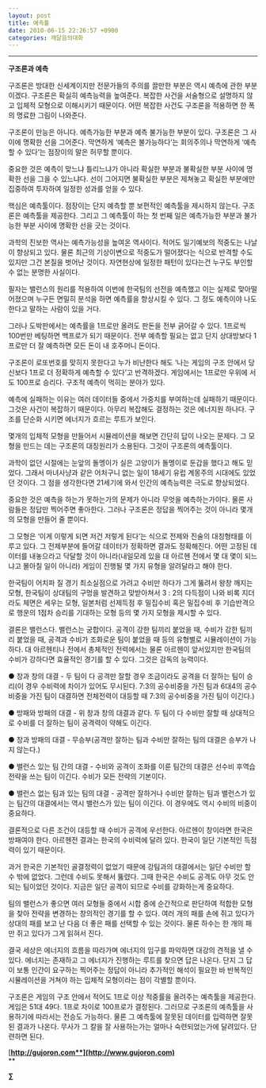 ```yaml
---
layout: post
title: 예측툴
date: 2010-06-15 22:26:57 +0900
categories: 깨달음의대화
---
```

  
****

**구조론과 예측**

구조론은 방대한 신세계이지만 전문가들의 주의를 끌만한 부분은 역시 예측에 관한 부분이겠다. 구조론은 확실히 예측능력을 높여준다. 복잡한 사건을 서술형으로 설명하지 않고 입체적 모형으로 이해시키기 때문이다. 어떤 복잡한 사건도 구조론을 적용하면 한 폭의 명료한 그림이 나와준다. 



구조론이 만능은 아니다. 예측가능한 부분과 예측 불가능한 부분이 있다. 구조론은 그 사이에 명확한 선을 그어준다. 막연하게 ‘예측은 불가능하다’는 회의주의나 막연하게 ‘예측할 수 있다’는 점장이의 말은 허무할 뿐이다. 



중요한 것은 예측이 맞느냐 틀리느냐가 아니라 확실한 부분과 불확실한 부분 사이에 명확한 선을 그을 수 있느냐다. 선이 그어지면 불확실한 부분은 제쳐놓고 확실한 부분에만 집중하여 투자하여 일정한 성과를 얻을 수 있다. 



핵심은 예측툴이다. 점장이는 단지 예측할 뿐 보편적인 예측툴을 제시하지 않는다. 구조론은 예측툴을 제공한다. 그리고 그 예측툴이 하는 첫 번째 일은 예측가능한 부분과 불가능한 부분 사이에 명확한 선을 긋는 것이다.



과학의 진보한 역사는 예측가능성을 높여온 역사이다. 적어도 일기예보의 적중도는 나날이 향상되고 있다. 물론 최근의 기상이변으로 적중도가 떨어졌다는 식으로 반격할 수도 있지만 그건 본질을 벗어난 것이다. 자연현상에 일정한 패턴이 있다는건 누구도 부인할 수 없는 분명한 사실이다.



필자는 밸런스의 원리를 적용하여 이번에 한국팀의 선전을 예측했고 이는 실제로 맞아떨어졌으며 누구든 면밀히 분석을 하면 예측률을 향상시킬 수 있다. 그 정도 예측이야 나도 한다고 말하는 사람이 있을 거다. 



그러나 도박판에서는 예측률을 1프로만 올려도 판돈을 전부 긁어갈 수 있다. 1프로씩 100번만 베팅하면 백프로가 되기 때문이다. 전부 예측할 필요는 없고 단지 상대방보다 1프로만 더 잘 예측하면 모든 돈이 내 호주머니 돈이다. 



구조론이 로또번호를 맞히지 못한다고 누가 비난한다 해도 ‘나는 게임의 구조 안에서 당신보다 1프로 더 정확하게 예측할 수 있다’고 반격하겠다. 게임에서는 1프로만 우위에 서도 100프로 승리다. 구조적 예측이 먹히는 분야가 있다.



예측에 실패하는 이유는 여러 데이터들 중에서 가중치를 부여하는데 실패하기 때문이다. 그것은 사건이 복잡하기 때문이다. 아무리 복잡해도 결정하는 것은 에너지원 하나다. 구조를 단순화 시키면 에너지가 흐르는 루트가 보인다. 



몇개의 입체적 모형을 만들어서 시뮬레이션을 해보면 간단히 답이 나오는 문제다. 그 모형을 만드는 데는 구조론의 대칭원리가 소용된다. 그것이 구조론의 예측툴이다.



과학이 없던 시절에는 눈앞의 돌멩이가 실은 고양이가 돌멩이로 둔갑을 했다고 해도 믿었다. 그래서 마녀사냥과 같은 어처구니 없는 일이 18세기 유럽 계몽주의 시대에도 있었던 것이다. 그 점을 생각한다면 21세기에 와서 인간의 예측능력은 극도로 향상되었다.



중요한 것은 예측을 하는가 못하는가의 문제가 아니라 무엇을 예측하는가이다. 물론 사람들은 정답만 찍어주면 좋아한다. 그러나 구조론은 정답을 찍어주는 것이 아니라 몇개의 모형을 만들어 줄 뿐이다. 



그 모형은 ‘이게 이렇게 되면 저건 저렇게 된다’는 식으로 전제와 진술의 대칭형태를 이루고 있다. 그 전제부분에 들어갈 데이터가 정확하면 결과도 정확해진다. 어떤 고정된 데이터를 내놓으라고 닥달할 것이 아니라(내일모레 있을 대 아르헨 전에서 몇 대 몇이 되느냐고 몰아칠 일이 아니라) 게임이 진행될 몇 가지 유형을 알려달라고 해야 한다.



한국팀이 어치파 질 경기 최소실점으로 가려고 수비만 하다가 그게 뚫려서 왕창 깨지는 모형, 한국팀이 상대팀의 구멍을 발견하고 맞받아쳐서 3 : 2의 다득점이 나와 비록 지더라도 체면은 세우는 모형, 일본처럼 선제득점 후 밀집수비 혹은 밀집수비 후 기습반격으로 행운의 1점차 승리를 기대하는 모형 등의 몇 가지 모형을 제시할 수 있다. 



결론은 밸런스다. 밸런스는 궁합이다. 공격이 강한 팀끼리 붙었을 때, 수비가 강한 팀끼리 붙었을 때, 공격과 수비가 조화로운 팀이 붙었을 때 등의 유형별로 시뮬레이션이 가능하다. 대 아르헨티나 전에서 총체적인 전력에서는 물론 아르헨이 앞서있지만 한국팀의 수비가 강하다면 효율적인 경기를 할 수 있다. 그것은 감독의 능력이다.



● 창과 창의 대결 - 두 팀이 다 공격만 잘할 경우 조금이라도 공격을 더 잘하는 팀이 승리(이 경우 수비력에 차이가 있어도 무시된다. 7:3의 공수비중을 가진 팀과 6대4의 공수비중을 가진 팀이 대결하면 전체전력이 대등할 때 7:3의 공수비중을 가진 팀이 이긴다.)



● 방패와 방패의 대결 - 위 창과 창의 대결과 같다. 두 팀이 다 수비만 잘할 때 상대적으로 수비를 더 잘하는 팀이 공격력이 약해도 이긴다.



● 창과 방패의 대결 - 무승부(공격만 잘하는 팀과 수비만 잘하는 팀의 대결은 승부가 나지 않는다.)



● 밸런스 있는 팀 간의 대결 - 수비와 공격이 조화를 이룬 팀간의 대결은 선수비 후역습 전략을 쓰는 팀이 이긴다. 수비가 모든 전략의 기본이다.



● 밸런스 없는 팀과 있는 팀의 대결 - 공격만 잘하거나 수비만 잘하는 팀과 밸런스가 있는 팀간의 대결에서는 역시 밸런스가 있는 팀이 이긴다. 이 경우에도 역시 수비의 비중이 중요하다. 



결론적으로 다른 조건이 대등할 때 수비가 공격에 우선한다. 아르헨이 창이라면 한국은 방패여야 한다. 아르헨전 결과는 한국의 수비력에 달려 있다. 한국이 일단 기본적인 득점력이 있기 때문이다. 



과거 한국은 기본적인 골결정력이 없었기 때문에 강팀과의 대결에서는 일단 수비만 할 수 밖에 없었다. 그런데 수비도 못해서 뚫렸다. 그때 한국은 수비도 공격도 아무 것도 안 되는 팀이었던 것이다. 지금은 일단 공격이 되므로 수비를 강화하는게 중요하다.



팀의 밸런스가 좋으면 여러 모형들 중에서 시합 중에 순간적으로 판단하여 적합한 모형을 찾아 전략을 변경하는 창의적인 경기를 할 수 있다. 여러 개의 패를 손에 쥐고 있다가 상대의 패를 보고 난 다음 더 좋은 패를 선택할 수 있는 것이다. 물론 하수는 한 개의 패만 쥐고 있다가 그게 읽혀서 진다.



결국 세상은 에너지의 흐름을 따라가며 에너지의 입구를 파악하면 대강의 견적을 낼 수 있다. 에너지는 존재하고 그 에너지가 진행하는 루트를 찾으면 답은 나온다. 단지 그 답이 보통 인간이 요구하는 찍어주는 정답이 아니라 추가적인 해석이 필요한 바 반복적인 시뮬레이션을 거쳐야 하는 입체적 모형이라는 점이 각별할 뿐이다. 



구조론은 게임의 구조 안에서 적어도 1프로 이상 적중률을 올려주는 예측툴을 제공한다. 게임은 51대 49다. 1프로 차이로 100프로가 결정된다. 그러므로 구조론의 예측툴을 사용하기에 따라서는 전승도 가능하다. 물론 그 예측툴에 잘못된 데이터를 입력하면 잘못된 결과가 나온다. 무사가 그 칼을 잘 사용하는가는 얼마나 숙련되었는가에 달려있다. 단련하면 된다.













[**http://gujoron.com**](http://www.gujoron.com)**  
** 

**∑**